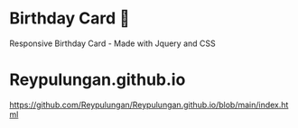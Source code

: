 # Birthday Card 🎂 
Responsive Birthday Card - Made with Jquery and CSS
# Reypulungan.github.io
https://github.com/Reypulungan/Reypulungan.github.io/blob/main/index.html
